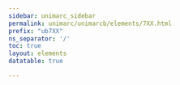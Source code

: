 ```yaml
---
sidebar: unimarc_sidebar
permalink: unimarc/unimarcb/elements/7XX.html
prefix: "ub7XX"
ns_separator: '/'
toc: true
layout: elements
datatable: true

---
```

